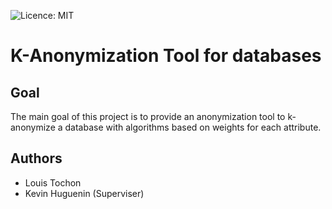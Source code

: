 ![Licence: MIT](https://img.shields.io/badge/license-Apache%202-blue)
# K-Anonymization Tool for databases

## Goal
The main goal of this project is to provide an anonymization tool to k-anonymize a database with algorithms based on weights for each attribute.

## Authors
- Louis Tochon
- Kevin Huguenin (Superviser)
